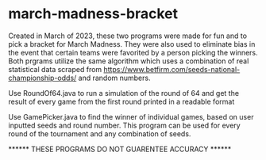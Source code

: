 # march-madness-bracket
Created in March of 2023, these two programs were made for fun and to pick a bracket for March Madness. They were also used to eliminate bias in the event that certain teams were favorited by a person picking the winners. Both prgrams utilize the same algorithm which uses a combination of real statistical data scraped from https://www.betfirm.com/seeds-national-championship-odds/ and random numbers.

Use RoundOf64.java to run a simulation of the round of 64 and get the result of every game from the first round printed in a readable format

Use GamePicker.java to find the winner of individual games, based on user inputted seeds and round number. This program can be used for every round of the tournament and any combination of seeds. 


****** THESE PROGRAMS DO NOT GUARENTEE ACCURACY ******
